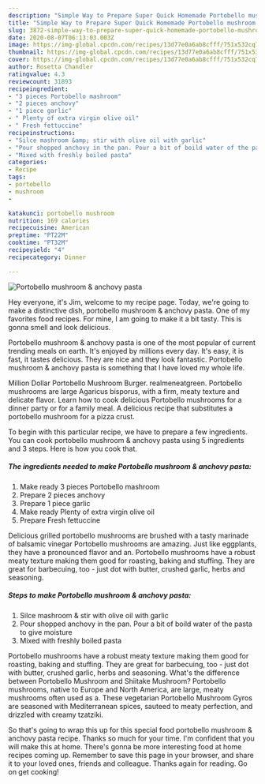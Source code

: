 ```yaml
---
description: "Simple Way to Prepare Super Quick Homemade Portobello mushroom &amp;amp; anchovy pasta"
title: "Simple Way to Prepare Super Quick Homemade Portobello mushroom &amp;amp; anchovy pasta"
slug: 3872-simple-way-to-prepare-super-quick-homemade-portobello-mushroom-and-amp-anchovy-pasta
date: 2020-08-07T06:13:03.003Z
image: https://img-global.cpcdn.com/recipes/13d77e0a6ab8cfff/751x532cq70/portobello-mushroom-anchovy-pasta-recipe-main-photo.jpg
thumbnail: https://img-global.cpcdn.com/recipes/13d77e0a6ab8cfff/751x532cq70/portobello-mushroom-anchovy-pasta-recipe-main-photo.jpg
cover: https://img-global.cpcdn.com/recipes/13d77e0a6ab8cfff/751x532cq70/portobello-mushroom-anchovy-pasta-recipe-main-photo.jpg
author: Rosetta Chandler
ratingvalue: 4.3
reviewcount: 31893
recipeingredient:
- "3 pieces Portobello mashroom"
- "2 pieces anchovy"
- "1 piece garlic"
- " Plenty of extra virgin olive oil"
- " Fresh fettuccine"
recipeinstructions:
- "Silce mashroom &amp; stir with olive oil with garlic"
- "Pour shopped anchovy in the pan. Pour a bit of boild water of the pasta to give moisture"
- "Mixed with freshly boiled pasta"
categories:
- Recipe
tags:
- portobello
- mushroom
- 

katakunci: portobello mushroom  
nutrition: 169 calories
recipecuisine: American
preptime: "PT22M"
cooktime: "PT32M"
recipeyield: "4"
recipecategory: Dinner

---
```



![Portobello mushroom &amp; anchovy pasta](https://img-global.cpcdn.com/recipes/13d77e0a6ab8cfff/751x532cq70/portobello-mushroom-anchovy-pasta-recipe-main-photo.jpg)

Hey everyone, it's Jim, welcome to my recipe page. Today, we're going to make a distinctive dish, portobello mushroom &amp; anchovy pasta. One of my favorites food recipes. For mine, I am going to make it a bit tasty. This is gonna smell and look delicious.

Portobello mushroom &amp; anchovy pasta is one of the most popular of current trending meals on earth. It's enjoyed by millions every day. It's easy, it is fast, it tastes delicious. They are nice and they look fantastic. Portobello mushroom &amp; anchovy pasta is something that I have loved my whole life.

Million Dollar Portobello Mushroom Burger. realmeneatgreen. Portobello mushrooms are large Agaricus bisporus, with a firm, meaty texture and delicate flavor. Learn how to cook delicious Portobello mushrooms for a dinner party or for a family meal. A delicious recipe that substitutes a portobello mushroom for a pizza crust.


To begin with this particular recipe, we have to prepare a few ingredients. You can cook portobello mushroom &amp; anchovy pasta using 5 ingredients and 3 steps. Here is how you cook that.

<!--inarticleads1-->

##### The ingredients needed to make Portobello mushroom &amp; anchovy pasta:

1. Make ready 3 pieces Portobello mashroom
1. Prepare 2 pieces anchovy
1. Prepare 1 piece garlic
1. Make ready  Plenty of extra virgin olive oil
1. Prepare  Fresh fettuccine


Delicious grilled portobello mushrooms are brushed with a tasty marinade of balsamic vinegar Portobello mushrooms are amazing. Just like eggplants, they have a pronounced flavor and an. Portobello mushrooms have a robust meaty texture making them good for roasting, baking and stuffing. They are great for barbecuing, too - just dot with butter, crushed garlic, herbs and seasoning. 

<!--inarticleads2-->

##### Steps to make Portobello mushroom &amp; anchovy pasta:

1. Silce mashroom &amp; stir with olive oil with garlic
1. Pour shopped anchovy in the pan. Pour a bit of boild water of the pasta to give moisture
1. Mixed with freshly boiled pasta


Portobello mushrooms have a robust meaty texture making them good for roasting, baking and stuffing. They are great for barbecuing, too - just dot with butter, crushed garlic, herbs and seasoning. What&#39;s the difference between Portobello Mushroom and Shiitake Mushroom? Portobello mushrooms, native to Europe and North America, are large, meaty mushrooms often used as a. These vegetarian Portobello Mushroom Gyros are seasoned with Mediterranean spices, sauteed to meaty perfection, and drizzled with creamy tzatziki. 

So that's going to wrap this up for this special food portobello mushroom &amp; anchovy pasta recipe. Thanks so much for your time. I'm confident that you will make this at home. There's gonna be more interesting food at home recipes coming up. Remember to save this page in your browser, and share it to your loved ones, friends and colleague. Thanks again for reading. Go on get cooking!
